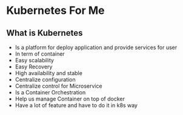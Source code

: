 # Kubernetes For Me

## What is Kubernetes

- Is a platform for deploy application and provide services for user
- In term of container
- Easy scalability
- Easy Recovery
- High availability and stable
- Centralize configuration
- Centralize control for Microservice
- Is a Container Orchestration
- Help us manage Container on top of docker
- Have a lot of feature and have to do it in k8s way

